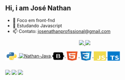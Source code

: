 ## Hi, i am José Nathan

- 🔭 Foco em front-fnd
- 🌱 Estudando Javascript
- 📫 Contato: josenathanprofissional@gmail.com

<div align="center">
  <a href="https://github.com/JNathan17">
  <img height="170em" src="https://github-readme-stats.vercel.app/api?username=JNathan17&show_icons=true&theme=dark&include_all_commits=true&count_private=true"/>
  <img height="170em" src="https://github-readme-stats.vercel.app/api/top-langs/?username=JNathan17&layout=compact&langs_count=7&theme=dark"/>
 </div>
  
  <div style="display: inline_block"><br>
   <img align="center" alt="Nathan-Python" height="30" width="40" src="https://raw.githubusercontent.com/devicons/devicon/master/icons/python/python-original.svg">
   <img align="center" alt="Nathan-Java" height="30" width="40" src="https://cdn.jsdelivr.net/gh/devicons/devicon/icons/java/java-original-wordmark.svg" />
   <img align="center" alt="Nathan-Bs" height="30" width="40" src="https://raw.githubusercontent.com/devicons/devicon/master/icons/bootstrap/bootstrap-plain.svg">
   <img align="center" alt="Nathan-HTML" height="30" width="40" src="https://raw.githubusercontent.com/devicons/devicon/master/icons/html5/html5-original.svg">
   <img align="center" alt="Nathan-CSS" height="30" width="40" src="https://raw.githubusercontent.com/devicons/devicon/master/icons/css3/css3-original.svg">
   <img align="center" alt="Nathan-Js" height="30" width="40" src="https://raw.githubusercontent.com/devicons/devicon/master/icons/javascript/javascript-plain.svg">
   <img align="center" alt="Nathan-Ts" height="30" width="40" src="https://raw.githubusercontent.com/devicons/devicon/master/icons/typescript/typescript-plain.svg">
  </div>
    
  ##
    
  <div> 
  <a href="https://www.instagram.com/_na7than" target="_blank"><img src="https://img.shields.io/badge/-Instagram-%23E4405F?style=for-the-badge&logo=instagram&logoColor=white" target="_blank"></a>
  <a href = "mailto:jnathantavares@bol.com.br"><img src="https://img.shields.io/badge/-Gmail-%23333?style=for-the-badge&logo=gmail&logoColor=white" target="_blank"></a>
  <a href="#" target="_blank"><img src="https://img.shields.io/badge/-LinkedIn-%230077B5?style=for-the-badge&logo=linkedin&logoColor=white" target="_blank"></a> 
 </div> 
  
   
    
  

